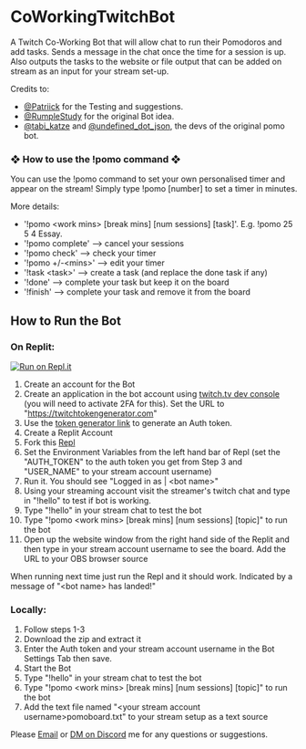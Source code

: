 # CoWorkingTwitchBot
A Twitch Co-Working Bot that will allow chat to run their Pomodoros and add tasks. Sends a message in the chat once the time for a session is up.
Also outputs the tasks to the website or file output that can be added on stream as an input for your stream set-up.

Credits to:
- <a href="https://twitch.tv/YakkyStudy">@Patriick</a> for the Testing and suggestions.
- <a href="https://twitch.tv/RumpleStudy">@RumpleStudy</a> for the original Bot idea.
- <a href="https://twitch.tv/tabi_katze">@tabi_katze</a> and <a href="https://twitch.tv/undefined_dot_json">@undefined_dot_json</a>, the devs of the original pomo bot.

### ❖ How to use the !pomo command ❖
You can use the !pomo command to set your own personalised timer and appear on the stream! Simply type !pomo [number] to set a timer in minutes.

More details:
- '!pomo \<work mins\> [break mins] [num sessions] [task]'. E.g. !pomo 25 5 4 Essay.
- '!pomo complete' --> cancel your sessions
- '!pomo check' --> check your timer
- '!pomo +/-\<mins\>' --> edit your timer
- '!task \<task\>' --> create a task (and replace the done task if any)
- '!done' --> complete your task but keep it on the board
- '!finish' --> complete your task and remove it from the board

## How to Run the Bot
### On Replit:


[![Run on Repl.it](https://repl.it/badge/github/crankybookworm/CoWorkingTwitchBotWithGui)](https://repl.it/github/crankybookworm/CoWorkingTwitchBotWithGui)
1) Create an account for the Bot
2) Create an application in the bot account using <a href="https://dev.twitch.tv/console">twitch.tv dev console</a> (you will need to activate 2FA for this). Set the URL to "https://twitchtokengenerator.com"
3) Use the <a href="https://twitchtokengenerator.com">token generator link</a> to generate an Auth token.
4) Create a Replit Account
5) Fork this <a href="https://replit.com/@CrankyBookworm/CoWorkingTwitchBotWithGui?v=1">Repl</a>
6) Set the Environment Variables from the left hand bar of Repl (set the "AUTH_TOKEN" to the auth token you get from Step 3 and "USER_NAME" to your stream account username)
7) Run it. You should see "Logged in as | \<bot name\>"
8) Using your streaming account visit the streamer's twitch chat and type in "!hello" to test if bot is working.
10) Type "!hello" in your stream chat to test the bot
11) Type "!pomo \<work mins\> [break mins] [num sessions] [topic]" to run the bot
12) Open up the website window from the right hand side of the Replit and then type in your stream account username to see the board. Add the URL to your OBS browser source

When running next time just run the Repl and it should work. Indicated by a message of "\<bot name\> has landed!"

### Locally:
1) Follow steps 1-3
2) Download the zip and extract it
3) Enter the Auth token and your stream account username in the Bot Settings Tab then save.
4) Start the Bot
5) Type "!hello" in your stream chat to test the bot
6) Type "!pomo \<work mins\> [break mins] [num sessions] [topic]" to run the bot
7) Add the text file named "\<your stream account username\>pomoboard.txt" to your stream setup as a text source


Please <a href="mailto:bookworm.cranky@gmail.com">Email</a> or <a href="https://discord.com/channels/@me/492972880787931147/">DM on Discord</a> me for any questions or suggestions.